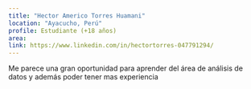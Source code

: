 ```yaml
---
title: "Hector Americo Torres Huamani"
location: "Ayacucho, Perú"
profile: Estudiante (+18 años)
area: 
link: https://www.linkedin.com/in/hectortorres-047791294/
---
```


Me parece una gran oportunidad para aprender del área de análisis de datos y además poder tener mas experiencia